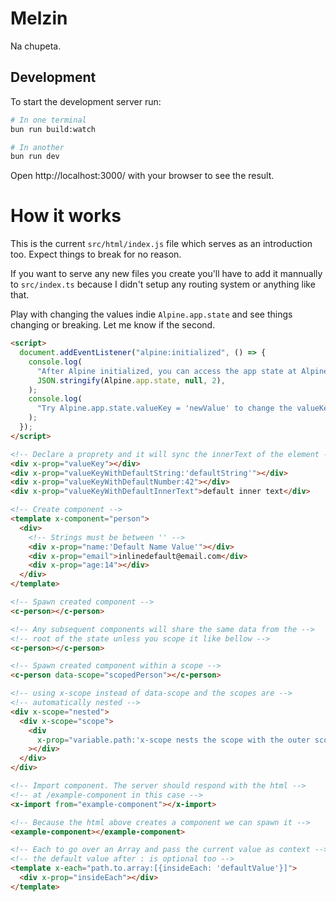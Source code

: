 # Melzin

Na chupeta.

## Development

To start the development server run:

```bash
# In one terminal
bun run build:watch

# In another
bun run dev
```

Open http://localhost:3000/ with your browser to see the result.

# How it works

This is the current `src/html/index.js` file which serves as an introduction too. Expect things to break for no reason.

If you want to serve any new files you create you'll have to add it mannually to `src/index.ts` because I didn't setup any routing system or anything like that.

Play with changing the values indie `Alpine.app.state` and see things changing or breaking. Let me know if the second.

```html
<script>
  document.addEventListener("alpine:initialized", () => {
    console.log(
      "After Alpine initialized, you can access the app state at Alpine.app.state in javascript: \n\n",
      JSON.stringify(Alpine.app.state, null, 2),
    );
    console.log(
      "Try Alpine.app.state.valueKey = 'newValue' to change the valueKey value",
    );
  });
</script>

<!-- Declare a proprety and it will sync the innerText of the element -->
<div x-prop="valueKey"></div>
<div x-prop="valueKeyWithDefaultString:'defaultString'"></div>
<div x-prop="valueKeyWithDefaultNumber:42"></div>
<div x-prop="valueKeyWithDefaultInnerText">default inner text</div>

<!-- Create component -->
<template x-component="person">
  <div>
    <!-- Strings must be between '' -->
    <div x-prop="name:'Default Name Value'"></div>
    <div x-prop="email">inlinedefault@email.com</div>
    <div x-prop="age:14"></div>
  </div>
</template>

<!-- Spawn created component -->
<c-person></c-person>

<!-- Any subsequent components will share the same data from the -->
<!-- root of the state unless you scope it like bellow -->
<c-person></c-person>

<!-- Spawn created component within a scope -->
<c-person data-scope="scopedPerson"></c-person>

<!-- using x-scope instead of data-scope and the scopes are -->
<!-- automatically nested -->
<div x-scope="nested">
  <div x-scope="scope">
    <div
      x-prop="variable.path:'x-scope nests the scope with the outer scope accumulate'"
    ></div>
  </div>
</div>

<!-- Import component. The server should respond with the html -->
<!-- at /example-component in this case -->
<x-import from="example-component"></x-import>

<!-- Because the html above creates a component we can spawn it -->
<example-component></example-component>

<!-- Each to go over an Array and pass the current value as context -->
<!-- the default value after : is optional too -->
<template x-each="path.to.array:[{insideEach: 'defaultValue'}]">
  <div x-prop="insideEach"></div>
</template>
```
